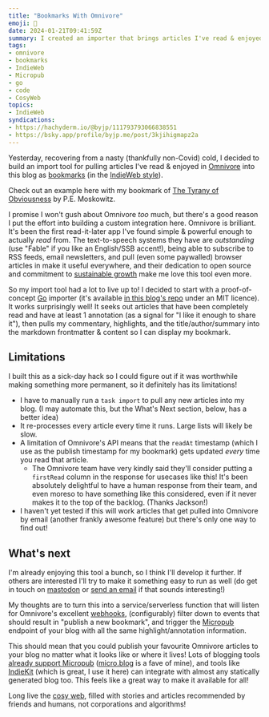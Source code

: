 ```yaml
---
title: "Bookmarks With Omnivore"
emoji: 🔖
date: 2024-01-21T09:41:59Z
summary: I created an importer that brings articles I've read & enjoyed in Omnivore into my blog as IndieWeb bookmarks!
tags:
- omnivore
- bookmarks
- IndieWeb
- Micropub
- go
- code
- CosyWeb
topics:
- IndieWeb
syndications:
- https://hachyderm.io/@byjp/111793793066838551
- https://bsky.app/profile/byjp.me/post/3kjihigmapz2a
---
```

Yesterday, recovering from a nasty (thankfully non-Covid) cold, I decided to build an import tool for pulling articles I've read & enjoyed in [Omnivore](https://omnivore.app) into this blog as [bookmarks](/booksmarks) (in the [IndieWeb style](https://indieweb.org/bookmark)).

Check out an example here with my bookmark of [The Tyrany of Obviousness](/bookmarks/the-tyrany-of-obviousness) by P.E. Moskowitz.

I promise I won't gush about Omnivore _too_ much, but there's a good reason I put the effort into building a custom integration here. Omnivore is brilliant. It's been the first read-it-later app I've found simple & powerful enough to actually _read_ from. The text-to-speech systems they have are _outstanding_ (use "Fable" if you like an English/SSB accent!), being able to subscribe to RSS feeds, email newsletters, and pull (even some paywalled) browser articles in make it useful everywhere, and their dedication to open source and commitment to [sustainable growth](https://docs.omnivore.app/about/pricing.html) make me love this tool even more.

So my import tool had a lot to live up to! I decided to start with a proof-of-concept [Go](/tags/go) importer (it's available [in this blog's repo](https://github.com/by-jp/www.byjp.me/tree/main/tools/import/omnivore) under an MIT licence). It works surprisingly well! It seeks out articles that have been completely read and have at least 1 annotation (as a signal for "I like it enough to share it"), then pulls my commentary, highlights, and the title/author/summary into the markdown frontmatter & content so I can display my bookmark.

## Limitations

I built this as a sick-day hack so I could figure out if it was worthwhile making something more permanent, so it definitely has its limitations!

- I have to manually run a `task import` to pull any new articles into my blog. (I may automate this, but the What's Next section, below, has a better idea)
- It re-processes every article every time it runs. Large lists will likely be slow.
- A limitation of Omnivore's API means that the `readAt` timestamp (which I use as the publish timestamp for my bookmark) gets updated _every_ time you read that article.
  - The Omnivore team have very kindly said they'll consider putting a `firstRead` column in the response for usecases like this! It's been absolutely delightful to have a human response from their team, and even moreso to have something like this considered, even if it never makes it to the top of the backlog. (Thanks Jackson!)
- I haven't yet tested if this will work articles that get pulled into Omnivore by email (another frankly awesome feature) but there's only one way to find out!

## What's next

I'm already enjoying this tool a bunch, so I think I'll develop it further. If others are interested I'll try to make it something easy to run as well (do get in touch on [mastodon](https://hachyderm.io/@byjp) or [send an email](https://www.byjp.me/standing-invitation/) if that sounds interesting!)

My thoughts are to turn this into a service/serverless function that will listen for Omnivore's excellent [webhooks](https://docs.omnivore.app/integrations/webhooks.html), (configurably) filter down to events that should result in "publish a new bookmark", and trigger the [Micropub](https://indieweb.org/Micropub) endpoint of your blog with all the same highlight/annotation information.

This should mean that you could publish your favourite Omnivore articles to your blog no matter what it looks like or where it lives! Lots of blogging tools [already support Micropub](https://indieweb.org/Micropub/Servers#CMS_Software) ([micro.blog](https://micro.blog) is a fave of mine), and tools like [IndieKit](https://getindiekit.com) (which is great, I use it here) can integrate with almost any statically generated blog too. This feels like a great way to make it available for all!

Long live the [cosy web](https://maggieappleton.com/cozy-web), filled with stories and articles recommended by friends and humans, not corporations and algorithms!
